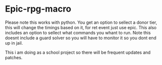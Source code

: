 # Epic-rpg-macro
Please note this works with python.
You get an option to sellect a donor tier, this will change the timings based on it, for ret event just use epic.
This also includes an option to sellect what commands you whant to run.
Note this doesnt include a guard solver so you will have to monitor it so you dont end up in jail.

This i am doing as a school project so there will be frequent updates and patches.
